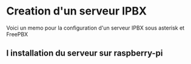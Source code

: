 # Creation d'un serveur IPBX
Voici un memo pour la configuration d'un serveur IPBX sous asterisk et FreePBX
## I installation du serveur sur raspberry-pi